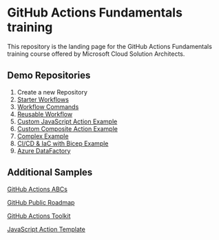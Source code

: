 # GitHub Actions Fundamentals training

This repository is the landing page for the GitHub Actions Fundamentals training course offered by Microsoft Cloud Solution Architects.

## Demo Repositories

1. Create a new Repository
2. [Starter Workflows](https://github.com/msfred/.github)
3. [Workflow Commands](https://github.com/msfred/gha-workflow-commands)
4. [Reusable Workflow](https://github.com/msfred/templates)
5. [Custom JavaScript Action Example](https://github.com/msfred/star-wars-name-action)
6. [Custom Composite Action Example](https://github.com/msfred/deploy-infra-webapp)
7. [Complex Example](https://github.com/US-SouthOU-Demo/gha-demo-repo-maker)
8. [CI/CD & IaC with Bicep Example](https://github.com/msfred/github-actions-bicep)
9. [Azure DataFactory](https://github.com/US-SouthOU-Demo/adf-gh-integration-demo-2023)

## Additional Samples
[GitHub Actions ABCs](https://github.com/githubabcs/gh-abcs-actions)

[GitHub Public Roadmap](https://github.com/orgs/github/projects/4247)

[GitHub Actions Toolkit](https://github.com/actions/toolkit)

[JavaScript Action Template](https://github.com/actions/javascript-action)


